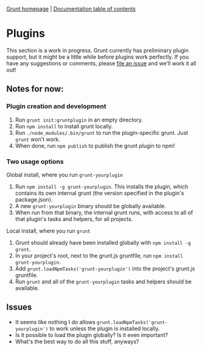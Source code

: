 [Grunt homepage](https://github.com/cowboy/grunt) | [Documentation table of contents](toc.md)

# Plugins

This section is a work in progress. Grunt currently has preliminary plugin support, but it might be a little while before plugins work perfectly. If you have any suggestions or comments, please [file an issue](/cowboy/grunt/issues) and we'll work it all out!

## Notes for now:

### Plugin creation and development

1. Run `grunt init:gruntplugin` in an empty directory.
2. Run `npm install` to install grunt locally.
3. Run `./node_modules/.bin/grunt` to run the plugin-specific grunt. Just `grunt` won't work.
4. When done, run `npm publish` to publish the grunt plugin to npm!

### Two usage options

Global install, where you run `grunt-yourplugin`

1. Run `npm install -g grunt-yourplugin`. This installs the plugin, which contains its own internal grunt (the version specified in the plugin's package.json).
2. A new `grunt-yourplugin` binary should be globally available.
3. When run from that binary, the internal grunt runs, with access to all of that plugin's tasks and helpers, for all projects.

Local install, where you run `grunt`

1. Grunt should already have been installed globally with `npm install -g grunt`.
2. In your project's root, next to the grunt.js gruntfile, run `npm install grunt-yourplugin`.
3. Add `grunt.loadNpmTasks('grunt-yourplugin')` into the project's grunt.js gruntfile.
2. Run `grunt` and all of the `grunt-yourplugin` tasks and helpers should be available.

## Issues

* It seems like nothing I do allows `grunt.loadNpmTasks('grunt-yourplugin')` to work unless the plugin is installed locally.
* Is it possible to load the plugin globally? Is it even important?
* What's the best way to do all this stuff, anyways?
